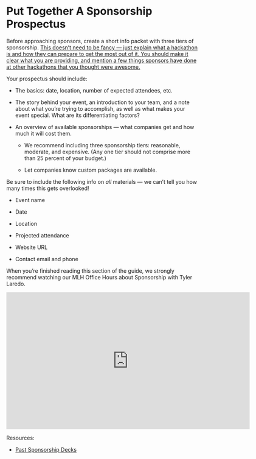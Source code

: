 # Put Together A Sponsorship Prospectus

Before approaching sponsors, create a short info packet with three tiers of sponsorship. [This doesn’t need to be fancy — just explain what a hackathon is and how they can prepare to get the most out of it. You should make it clear what you are providing, and mention a few things sponsors have done at other hackathons that you thought were awesome.](http://news.mlh.io/how-to-throw-an-epic-hackathon-07-07-2014)

Your prospectus should include:

* The basics: date, location, number of expected attendees, etc.

* The story behind your event, an introduction to your team, and a note about what you’re trying to accomplish, as well as what makes your event special. What are its differentiating factors?

* An overview of available sponsorships — what companies get and how much it will cost them.

    * We recommend including three sponsorship tiers: reasonable, moderate, and expensive. (Any one tier should not comprise more than 25 percent of your budget.)

    * Let companies know custom packages are available.

Be sure to include the following info on *all* materials — we can’t tell you how many times this gets overlooked!

* Event name

* Date

* Location

* Projected attendance

* Website URL

* Contact email and phone

When you’re finished reading this section of the guide, we strongly recommend watching our MLH Office Hours about Sponsorship with Tyler Laredo.

<iframe width="640" height="360" src="https://www.youtube.com/embed/gDytK-ke42s" frameborder="0" allowfullscreen="allowfullscreen"></iframe>

Resources:

* [Past Sponsorship Decks](https://github.com/MLH/hackathon-organizer-guide/tree/master/Organizer-Resources/Previous-Sponsorship-Decks)


